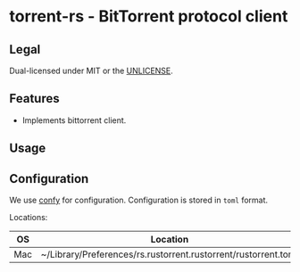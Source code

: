# torrent-rs - BitTorrent protocol client

## Legal

Dual-licensed under MIT or the [UNLICENSE](http://unlicense.org/).

## Features

- Implements bittorrent client.

## Usage

## Configuration

We use [confy](https://docs.rs/confy) for configuration. Configuration is stored in `toml` format.

Locations:

| OS  | Location                                                       |
|-----|----------------------------------------------------------------|
| Mac | ~/Library/Preferences/rs.rustorrent.rustorrent/rustorrent.toml |